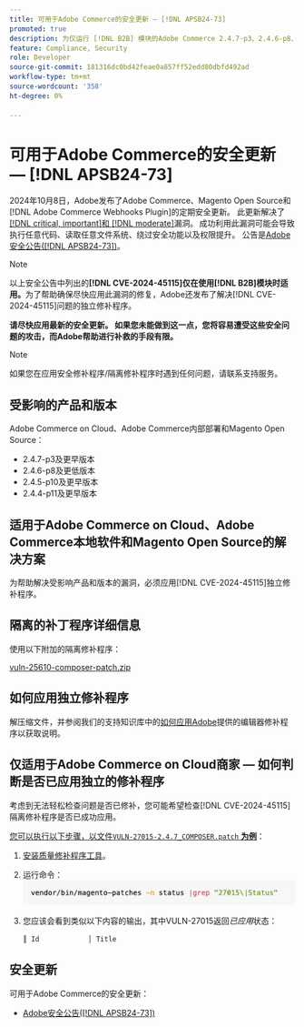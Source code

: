 ```yaml
---
title: 可用于Adobe Commerce的安全更新 — [!DNL APSB24-73]
promoted: true
description: 为仅运行 [!DNL B2B] 模块的Adobe Commerce 2.4.7-p3、2.4.6-p8、2.4.5-p10、2.4.4-p11及更早版本实例应用隔离修补程序以修复 [!DNL critical, important, and moderate vulnerabilities] 。
feature: Compliance, Security
role: Developer
source-git-commit: 181316dc0bd42feae0a857ff52edd80dbfd492ad
workflow-type: tm+mt
source-wordcount: '358'
ht-degree: 0%

---
```


# 可用于Adobe Commerce的安全更新 — [!DNL APSB24-73]

2024年10月8日，Adobe发布了Adobe Commerce、Magento Open Source和[!DNL Adobe Commerce Webhooks Plugin]的定期安全更新。
此更新解决了[[!DNL critical, important]和 [!DNL moderate]](https://helpx.adobe.com/security/severity-ratings.html)漏洞。 成功利用此漏洞可能会导致执行任意代码、读取任意文件系统、绕过安全功能以及权限提升。 公告是[Adobe安全公告([!DNL APSB24-73])](https://helpx.adobe.com/security/products/magento/apsb24-73.html)。

>[!NOTE]
>
>以上安全公告中列出的&#x200B;**[!DNL CVE-2024-45115]仅在使用[!DNL B2B]模块时适用。**&#x200B;为了帮助确保尽快应用此漏洞的修复，Adobe还发布了解决[!DNL CVE-2024-45115]问题的独立修补程序。

**请尽快应用最新的安全更新。 如果您未能做到这一点，您将容易遭受这些安全问题的攻击，而Adobe帮助进行补救的手段有限。**

>[!NOTE]
>
>如果您在应用安全修补程序/隔离修补程序时遇到任何问题，请联系支持服务。

## 受影响的产品和版本

Adobe Commerce on Cloud、Adobe Commerce内部部署和Magento Open Source：

* 2.4.7-p3及更早版本
* 2.4.6-p8及更低版本
* 2.4.5-p10及更早版本
* 2.4.4-p11及更早版本

## 适用于Adobe Commerce on Cloud、Adobe Commerce本地软件和Magento Open Source的解决方案

为帮助解决受影响产品和版本的漏洞，必须应用[!DNL CVE-2024-45115]独立修补程序。

## 隔离的补丁程序详细信息

使用以下附加的隔离修补程序：

[vuln-25610-composer-patch.zip](assets/vuln-25610-composer-patch.zip)

## 如何应用独立修补程序

解压缩文件，并参阅我们的支持知识库中的[如何应用Adobe](https://experienceleague.adobe.com/docs/commerce-knowledge-base/kb/how-to/how-to-apply-a-composer-patch-provided-by-magento.html)提供的编辑器修补程序以获取说明。

## 仅适用于Adobe Commerce on Cloud商家 — 如何判断是否已应用独立的修补程序

考虑到无法轻松检查问题是否已修补，您可能希望检查[!DNL CVE-2024-45115]隔离修补程序是否已成功应用。

<u>您可以执行以下步骤，以文件`VULN-27015-2.4.7_COMPOSER.patch` **为例**</u>：

1. [安装质量修补程序工具](https://experienceleague.adobe.com/docs/commerce-operations/tools/quality-patches-tool/usage.html)。
1. 运行命令： <br>
   ![cve-2024-34102-tell-if-patch-applied-code](assets/cve-2024-34102-tell-if-patch-applied-code.png)
1. 您应该会看到类似以下内容的输出，其中VULN-27015返回&#x200B;*已应用*&#x200B;状态：

   ```bash
   ║ Id            │ Title                                                        │ Category        │ Origin                 │ Status      │ Details                                          ║ ║ N/A           │ ../m2-hotfixes/VULN-27015-2.4.7_COMPOSER_patch.patch      │ Other           │ Local                  │ Applied     │ Patch type: Custom                                
   ```

<!-- For Step 2:
     ```bash
    vendor/bin/magento-patches -n status |grep "27015\|Status"
     ```
-->

## 安全更新

可用于Adobe Commerce的安全更新：

* [Adobe安全公告([!DNL APSB24-73])](https://helpx.adobe.com/security/products/magento/apsb24-73.html)
